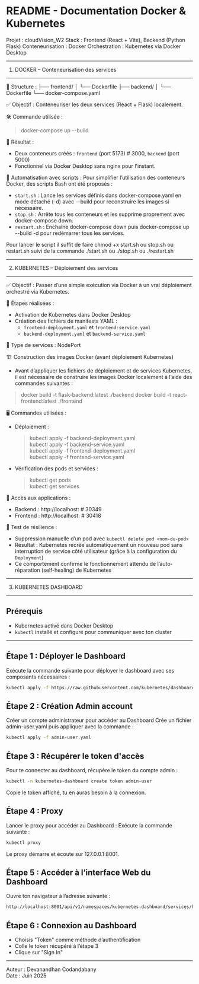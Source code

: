 README - Documentation Docker & Kubernetes
==========================================

Projet : cloudVision_W2
Stack : Frontend (React + Vite), Backend (Python Flask)
Conteneurisation : Docker
Orchestration : Kubernetes via Docker Desktop

------------------------------------------------------
1. DOCKER – Conteneurisation des services
------------------------------------------------------

📁 Structure :
├── frontend/
│   └── Dockerfile
├── backend/
│   └── Dockerfile
└── docker-compose.yaml

✅ Objectif :
Conteneuriser les deux services (React + Flask) localement.

🛠️ Commande utilisée :
> docker-compose up --build

🔧 Résultat :
- Deux conteneurs créés : `frontend` (port 5173) # 3000, `backend` (port 5000)
- Fonctionnel via Docker Desktop sans nginx pour l'instant.

🧰 Automatisation avec scripts :
Pour simplifier l’utilisation des conteneurs Docker, des scripts Bash ont été proposés :

- `start.sh` : Lance les services définis dans docker-compose.yaml en mode détaché (-d) avec --build pour reconstruire les images si nécessaire.
- `stop.sh` : Arrête tous les conteneurs et les supprime proprement avec docker-compose down.
- `restart.sh` : Enchaîne docker-compose down puis docker-compose up --build -d pour redémarrer tous les services.

Pour lancer le script il suffit de faire  chmod +x start.sh ou stop.sh ou restart.sh suivi de la commande ./start.sh ou ./stop.sh ou ./restart.sh

------------------------------------------------------
2. KUBERNETES – Déploiement des services
------------------------------------------------------

✅ Objectif :
Passer d’une simple exécution via Docker à un vrai déploiement orchestré via Kubernetes.

🔹 Étapes réalisées :
- Activation de Kubernetes dans Docker Desktop
- Création des fichiers de manifests YAML :
  - `frontend-deployment.yaml` et `frontend-service.yaml`
  - `backend-deployment.yaml` et `backend-service.yaml`

🧩 Type de services : NodePort

🏗️ Construction des images Docker (avant déploiement Kubernetes)
 - Avant d’appliquer les fichiers de déploiement et de services Kubernetes, il est nécessaire de construire les images Docker localement à l’aide des commandes suivantes :

 > docker build -t flask-backend:latest ./backend
 > docker build -t react-frontend:latest ./frontend

🖥️ Commandes utilisées :
- Déploiement : 
  > kubectl apply -f backend-deployment.yaml  
  > kubectl apply -f backend-service.yaml  
  > kubectl apply -f frontend-deployment.yaml  
  > kubectl apply -f frontend-service.yaml

- Vérification des pods et services :  
  > kubectl get pods  
  > kubectl get services

🎯 Accès aux applications :
- Backend : http://localhost:<port-NodePort-backend> # 30349
- Frontend : http://localhost:<port-NodePort-frontend> # 30418

🧪 Test de résilience :
- Suppression manuelle d’un pod avec `kubectl delete pod <nom-du-pod>`
- Résultat : Kubernetes recrée automatiquement un nouveau pod sans interruption de service côté utilisateur (grâce à la configuration du `Deployment`)
- Ce comportement confirme le fonctionnement attendu de l’auto-réparation (self-healing) de Kubernetes


------------------------------------------------------
3. KUBERNETES DASHBOARD 
------------------------------------------------------

## Prérequis

- Kubernetes activé dans Docker Desktop
- `kubectl` installé et configuré pour communiquer avec ton cluster

---

## Étape 1 : Déployer le Dashboard

Exécute la commande suivante pour déployer le dashboard avec ses composants nécessaires :

```bash
kubectl apply -f https://raw.githubusercontent.com/kubernetes/dashboard/v2.7.0/aio/deploy/recommended.yaml

```

## Étape 2 : Création Admin account

Créer un compte administrateur pour accéder au Dashboard Crée un fichier admin-user.yaml puis appliquer avec la commande : 

```bash
kubectl apply -f admin-user.yaml

```

## Étape 3 : Récupérer le token d'accès

Pour te connecter au dashboard, récupère le token du compte admin :

```bash
kubectl -n kubernetes-dashboard create token admin-user

```
Copie le token affiché, tu en auras besoin à la connexion.

## Étape 4 : Proxy

Lancer le proxy pour accéder au Dashboard : 
Exécute la commande suivante :

```bash
kubectl proxy

```
Le proxy démarre et écoute sur 127.0.0.1:8001.

## Étape 5 : Accéder à l’interface Web du Dashboard
Ouvre ton navigateur à l’adresse suivante :

```bash
http://localhost:8001/api/v1/namespaces/kubernetes-dashboard/services/https:kubernetes-dashboard:/proxy/

```

## Étape 6 : Connexion au Dashboard
  - Choisis "Token" comme méthode d’authentification
  - Colle le token récupéré à l’étape 3
  - Clique sur "Sign In"


------------------------------------------------------
Auteur : Devanandhan Codandabany  
Date : Juin 2025
